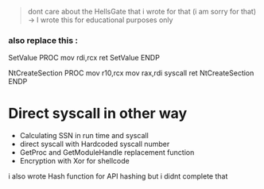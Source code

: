 > dont care about the HellsGate that i wrote for that (i am sorry for that) 
 -> I wrote this for educational purposes only 

### also replace this :
SetValue PROC
    mov rdi,rcx
    ret
SetValue ENDP


NtCreateSection PROC
    mov         r10,rcx
    mov         rax,rdi
    syscall
    ret
NtCreateSection ENDP

 
# Direct syscall in other way 
- Calculating SSN in run time and syscall
- direct syscall with Hardcoded syscall number
- GetProc and GetModuleHandle replacement function
- Encryption with Xor for shellcode

i also wrote Hash function for API hashing but i didnt complete that


